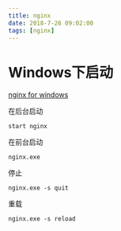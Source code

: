 ```yaml
---
title: nginx
date: 2018-7-26 09:02:00
tags: [nginx]
---
```


# Windows下启动

[nginx for windows](http://nginx.org/en/docs/windows.html)

在后台启动
```
start nginx
```

在前台启动
```
nginx.exe
```

停止
```
nginx.exe -s quit
```

重载
```
nginx.exe -s reload
```
